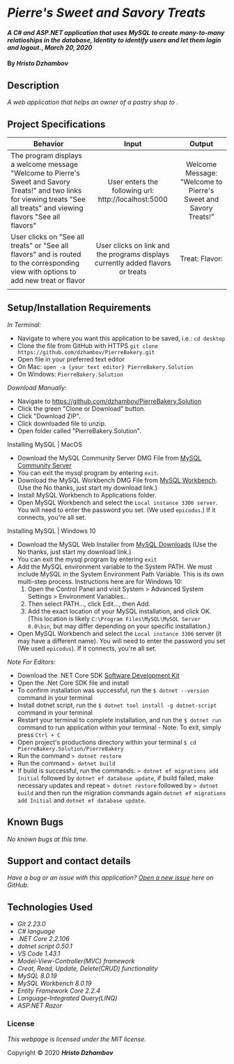 # _Pierre's Sweet and Savory Treats_

#### _A C# and ASP.NET application that uses MySQL to create many-to-many relatioships in the database, Identity to identify users and let them login and logout._, _March 20, 2020_

#### By _**Hristo Dzhambov**_

## Description

_A web application that helps an owner of a pastry shop to ._

## Project Specifications

| Behavior | Input | Output |
|---|:---:|:---:|
|The program displays a welcome message "Welcome to Pierre's Sweet and Savory Treats!" and two links for viewing treats "See all treats" and viewing flavors "See all flavors"|User enters the following url: http://localhost:5000| Welcome Message: "Welcome to Pierre's Sweet and Savory Treats!"|
|User clicks on "See all treats" or "See all flavors" and is routed to the corresponding view with options to add new treat or flavor|User clicks on link and the programs displays currently added flavors or treats|Treat:   Flavor:|
||||

## Setup/Installation Requirements

_In Terminal:_

* Navigate to where you want this application to be saved, i.e.:
```cd desktop```
* Clone the file from GitHub with HTTPS
```git clone https://github.com/dzhambov/PierreBakery.git```
* Open file in your preferred text editor
* On Mac: ```open -a {your text editor} PierreBakery.Solution```
* On Windows: ```PierreBakery.Solution```

_Download Manually:_

* Navigate to https://github.com/dzhambov/PierreBakery.Solution
* Click the green "Clone or Download" button.
* Click "Download ZIP".
* Click downloaded file to unzip.
* Open folder called "PierreBakery.Solution".

Installing MySQL | MacOS
* Download the MySQL Community Server DMG File from [MySQL Community Server](https://dev.mysql.com/downloads/file/?id=484914)
* You can exit the mysql program by entering ```exit```.
* Download the MySQL Workbench DMG File from [MySQL Workbench](https://dev.mysql.com/downloads/file/?id=484391). (Use the No thanks, just start my download link.)
* Install MySQL Workbench to Applications folder.
* Open MySQL Workbench and select the ```Local instance 3306 server```. You will need to enter the password you set. (We used ```epicodus```.) If it connects, you're all set.

 Installing MySQL | Windows 10
* Download the MySQL Web Installer from [MySQL Downloads](https://dev.mysql.com/downloads/file/?id=484919) (Use the No thanks, just start my download link.)
* You can exit the mysql program by entering ```exit```
* Add the MySQL environment variable to the System PATH. We must include MySQL in the System Environment Path Variable. This is its own multi-step process. Instructions here are for Windows 10:
  1. Open the Control Panel and visit System > Advanced System Settings > Environment Variables...
  2. Then select PATH..., click Edit..., then Add.
  3. Add the exact location of your MySQL installation, and click OK. (This location is likely ```C:\Program Files\MySQL\MySQL Server 8.0\bin```, but may differ depending on your specific installation.)
* Open MySQL Workbench and select the ```Local instance 3306``` server (it may have a different name). You will need to enter the password you set (We used ```epicodus```). If it connects, you're all set.

_Note For Editors:_ 
* Download the .NET Core SDK [Software Development Kit](https://dotnet.microsoft.com/download)
* Open the .Net Core SDK file and install
* To confirm installation was successful, run the ```$ dotnet --version``` command in your terminal
* Install dotnet script, run the ```$ dotnet tool install -g dotnet-script``` command in your terminal
* Restart your terminal to complete installation, and run the ```$ dotnet run``` command to run application within your terminal - Note: To exit, simply press ```Ctrl + C```
* Open project's productions directory within your terminal ```$ cd PierreBakery.Solution/PierreBakery```
* Run the command ```> dotnet restore```
* Run the command ```> dotnet build``` 
* If build is successful, run the commands: ```> dotnet ef migrations add Initial``` followed by ```dotnet ef database update```, if build failed, make necessary updates and repeat ```> dotnet restore``` followed by ```> dotnet build``` and then run the migration commands again ```dotnet ef migrations add Initial``` and ```dotnet ef database update```.

## Known Bugs

_No known bugs at this time._

## Support and contact details

_Have a bug or an issue with this application? [Open a new issue](https://github.com/dzhambov/PierreBakery/issues) here on GitHub._

## Technologies Used

* _Git 2.23.0_
* _C# language_
* _.NET Core 2.2.106_
* _dotnet script 0.50.1_
* _VS Code 1.43.1_
* _Model-View-Controller(MVC) framework_
* _Creat, Read, Update, Delete(CRUD) functionality_
* _MySQL 8.0.19_
* _MySQL Workbench 8.0.19_
* _Entity Framework Core 2.2.4_
* _Language-Integrated Query(LINQ)_
* _ASP.NET Razor_

### License

*This webpage is licensed under the MIT license.*

Copyright &copy; 2020 **_Hristo Dzhambov_**